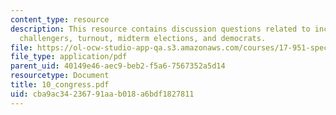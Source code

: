 ```yaml
---
content_type: resource
description: This resource contains discussion questions related to incumbency advantage,
  challengers, turnout, midterm elections, and democrats.
file: https://ol-ocw-studio-app-qa.s3.amazonaws.com/courses/17-951-special-graduate-topic-in-political-science-political-behavior-fall-2005/cba9ac34236791aab018a6bdf1827811_10_congress.pdf
file_type: application/pdf
parent_uid: 40149e46-aec9-beb2-f5a6-7567352a5d14
resourcetype: Document
title: 10_congress.pdf
uid: cba9ac34-2367-91aa-b018-a6bdf1827811
---
```

